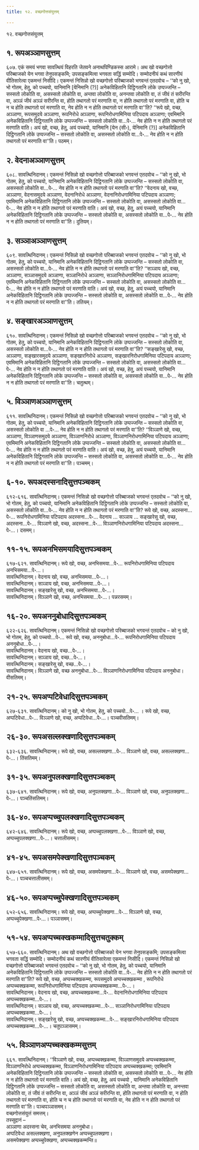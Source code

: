 ```yaml
---
title: १२. वच्छगोत्तसंयुत्तम्

---
```

१२. वच्छगोत्तसंयुत्तम्  


## १. रूपअञ्ञाणसुत्तम्

६०७. एकं समयं भगवा सावत्थियं विहरति जेतवने अनाथपिण्डिकस्स आरामे। अथ खो वच्छगोत्तो परिब्बाजको येन भगवा तेनुपसङ्कमि; उपसङ्कमित्वा भगवता सद्धिं सम्मोदि। सम्मोदनीयं कथं सारणीयं वीतिसारेत्वा एकमन्तं निसीदि। एकमन्तं निसिन्नो खो वच्छगोत्तो परिब्बाजको भगवन्तं एतदवोच – ‘‘को नु खो, भो गोतम, हेतु, को पच्चयो, यानिमानि [येनिमानि (?)] अनेकविहितानि दिट्ठिगतानि लोके उप्पज्जन्ति – सस्सतो लोकोति वा, असस्सतो लोकोति वा, अन्तवा लोकोति वा, अनन्तवा लोकोति वा, तं जीवं तं सरीरन्ति वा, अञ्ञं जीवं अञ्ञं सरीरन्ति वा, होति तथागतो परं मरणाति वा, न होति तथागतो परं मरणाति वा, होति च न च होति तथागतो परं मरणाति वा, नेव होति न न होति तथागतो परं मरणाति वा’’ति? ‘‘रूपे खो, वच्छ, अञ्ञाणा, रूपसमुदये अञ्ञाणा, रूपनिरोधे अञ्ञाणा, रूपनिरोधगामिनिया पटिपदाय अञ्ञाणा; एवमिमानि अनेकविहितानि दिट्ठिगतानि लोके उप्पज्जन्ति – सस्सतो लोकोति वा…पे॰… नेव होति न न होति तथागतो परं मरणाति वाति। अयं खो, वच्छ, हेतु, अयं पच्चयो, यानिमानि [येन (सी॰), येनिमानि (?)] अनेकविहितानि दिट्ठिगतानि लोके उप्पज्जन्ति – सस्सतो लोकोति वा, असस्सतो लोकोति वा…पे॰… नेव होति न न होति तथागतो परं मरणाति वा’’ति। पठमम्।  


## २. वेदनाअञ्ञाणसुत्तम्

६०८. सावत्थिनिदानम्। एकमन्तं निसिन्नो खो वच्छगोत्तो परिब्बाजको भगवन्तं एतदवोच – ‘‘को नु खो, भो गोतम, हेतु, को पच्चयो, यानिमानि अनेकविहितानि दिट्ठिगतानि लोके उप्पज्जन्ति – सस्सतो लोकोति वा, असस्सतो लोकोति वा…पे॰… नेव होति न न होति तथागतो परं मरणाति वा’’ति? ‘‘वेदनाय खो, वच्छ, अञ्ञाणा, वेदनासमुदये अञ्ञाणा, वेदनानिरोधे अञ्ञाणा, वेदनानिरोधगामिनिया पटिपदाय अञ्ञाणा; एवमिमानि अनेकविहितानि दिट्ठिगतानि लोके उप्पज्जन्ति – सस्सतो लोकोति वा, असस्सतो लोकोति वा…पे॰… नेव होति न न होति तथागतो परं मरणाति वाति। अयं खो, वच्छ, हेतु, अयं पच्चयो, यानिमानि अनेकविहितानि दिट्ठिगतानि लोके उप्पज्जन्ति – सस्सतो लोकोति वा, असस्सतो लोकोति वा…पे॰… नेव होति न न होति तथागतो परं मरणाति वा’’ति। दुतियम्।  


## ३. सञ्ञाअञ्ञाणसुत्तम्

६०९. सावत्थिनिदानम्। एकमन्तं निसिन्नो खो वच्छगोत्तो परिब्बाजको भगवन्तं एतदवोच – ‘‘को नु खो, भो गोतम, हेतु, को पच्चयो, यानिमानि अनेकविहितानि दिट्ठिगतानि लोके उप्पज्जन्ति – सस्सतो लोकोति वा, असस्सतो लोकोति वा…पे॰… नेव होति न न होति तथागतो परं मरणाति वा’’ति? ‘‘सञ्ञाय खो, वच्छ, अञ्ञाणा, सञ्ञासमुदये अञ्ञाणा, सञ्ञानिरोधे अञ्ञाणा, सञ्ञानिरोधगामिनिया पटिपदाय अञ्ञाणा; एवमिमानि अनेकविहितानि दिट्ठिगतानि लोके उप्पज्जन्ति – सस्सतो लोकोति वा, असस्सतो लोकोति वा…पे॰… नेव होति न न होति तथागतो परं मरणाति वाति। अयं खो, वच्छ, हेतु, अयं पच्चयो, यानिमानि अनेकविहितानि दिट्ठिगतानि लोके उप्पज्जन्ति – सस्सतो लोकोति वा, असस्सतो लोकोति वा…पे॰… नेव होति न न होति तथागतो परं मरणाति वा’’ति। ततियम्।  


## ४. सङ्खारअञ्ञाणसुत्तम्

६१०. सावत्थिनिदानम्। एकमन्तं निसिन्नो खो वच्छगोत्तो परिब्बाजको भगवन्तं एतदवोच – ‘‘को नु खो, भो गोतम, हेतु, को पच्चयो, यानिमानि अनेकविहितानि दिट्ठिगतानि लोके उप्पज्जन्ति – सस्सतो लोकोति वा, असस्सतो लोकोति वा…पे॰… नेव होति न न होति तथागतो परं मरणाति वा’’ति? ‘‘सङ्खारेसु खो, वच्छ, अञ्ञाणा, सङ्खारसमुदये अञ्ञाणा, सङ्खारनिरोधे अञ्ञाणा, सङ्खारनिरोधगामिनिया पटिपदाय अञ्ञाणा; एवमिमानि अनेकविहितानि दिट्ठिगतानि लोके उप्पज्जन्ति – सस्सतो लोकोति वा, असस्सतो लोकोति वा…पे॰… नेव होति न न होति तथागतो परं मरणाति वाति। अयं खो, वच्छ, हेतु, अयं पच्चयो, यानिमानि अनेकविहितानि दिट्ठिगतानि लोके उप्पज्जन्ति – सस्सतो लोकोति वा, असस्सतो लोकोति वा…पे॰… नेव होति न न होति तथागतो परं मरणाति वा’’ति। चतुत्थम्।  


## ५. विञ्ञाणअञ्ञाणसुत्तम्

६११. सावत्थिनिदानम्। एकमन्तं निसिन्नो खो वच्छगोत्तो परिब्बाजको भगवन्तं एतदवोच – ‘‘को नु खो, भो गोतम, हेतु, को पच्चयो, यानिमानि अनेकविहितानि दिट्ठिगतानि लोके उप्पज्जन्ति – सस्सतो लोकोति वा, असस्सतो लोकोति वा …पे॰… नेव होति न न होति तथागतो परं मरणाति वा’’ति? ‘‘विञ्ञाणे खो, वच्छ, अञ्ञाणा, विञ्ञाणसमुदये अञ्ञाणा, विञ्ञाणनिरोधे अञ्ञाणा, विञ्ञाणनिरोधगामिनिया पटिपदाय अञ्ञाणा; एवमिमानि अनेकविहितानि दिट्ठिगतानि लोके उप्पज्जन्ति – सस्सतो लोकोति वा, असस्सतो लोकोति वा…पे॰… नेव होति न न होति तथागतो परं मरणाति वाति। अयं खो, वच्छ, हेतु, अयं पच्चयो, यानिमानि अनेकविहितानि दिट्ठिगतानि लोके उप्पज्जन्ति – सस्सतो लोकोति वा, असस्सतो लोकोति वा…पे॰… नेव होति न न होति तथागतो परं मरणाति वा’’ति। पञ्चमम्।  


## ६-१०. रूपअदस्सनादिसुत्तपञ्चकम्

६१२-६१६. सावत्थिनिदानम्। एकमन्तं निसिन्नो खो वच्छगोत्तो परिब्बाजको भगवन्तं एतदवोच – ‘‘को नु खो, भो गोतम, हेतु, को पच्चयो, यानिमानि अनेकविहितानि दिट्ठिगतानि लोके उप्पज्जन्ति – सस्सतो लोकोति वा, असस्सतो लोकोति वा…पे॰… नेव होति न न होति तथागतो परं मरणाति वा’’ति? रूपे खो, वच्छ, अदस्सना…पे॰… रूपनिरोधगामिनिया पटिपदाय अदस्सना…पे॰… वेदनाय … सञ्ञाय … सङ्खारेसु खो, वच्छ, अदस्सना…पे॰… विञ्ञाणे खो, वच्छ, अदस्सना…पे॰… विञ्ञाणनिरोधगामिनिया पटिपदाय अदस्सना…पे॰…। दसमम्।  


## ११-१५. रूपअनभिसमयादिसुत्तपञ्चकम्

६१७-६२१. सावत्थिनिदानम्। रूपे खो, वच्छ, अनभिसमया…पे॰… रूपनिरोधगामिनिया पटिपदाय अनभिसमया…पे॰…।  
सावत्थिनिदानम्। वेदनाय खो, वच्छ, अनभिसमया…पे॰…।  
सावत्थिनिदानम्। सञ्ञाय खो, वच्छ, अनभिसमया…पे॰…।  
सावत्थिनिदानम्। सङ्खारेसु खो, वच्छ, अनभिसमया…पे॰…।  
सावत्थिनिदानम्। विञ्ञाणे खो, वच्छ, अनभिसमया…पे॰…। पन्नरसमम्।  


## १६-२०. रूपअननुबोधादिसुत्तपञ्चकम्

६२२-६२६. सावत्थिनिदानम्। एकमन्तं निसिन्नो खो वच्छगोत्तो परिब्बाजको भगवन्तं एतदवोच – को नु खो, भो गोतम, हेतु, को पच्चयो…पे॰… रूपे खो, वच्छ, अननुबोधा…पे॰… रूपनिरोधगामिनिया पटिपदाय अननुबोधा…पे॰…।  
सावत्थिनिदानम्। वेदनाय खो, वच्छ…पे॰…।  
सावत्थिनिदानम्। सञ्ञाय खो, वच्छ…पे॰…।  
सावत्थिनिदानम्। सङ्खारेसु खो, वच्छ…पे॰…।  
सावत्थिनिदानम्। विञ्ञाणे खो, वच्छ अननुबोधा…पे॰… विञ्ञाणनिरोधगामिनिया पटिपदाय अननुबोधा। वीसतिमम्।  


## २१-२५. रूपअप्पटिवेधादिसुत्तपञ्चकम्

६२७-६३१. सावत्थिनिदानम्। को नु खो, भो गोतम, हेतु, को पच्चयो…पे॰… । रूपे खो, वच्छ, अप्पटिवेधा…पे॰… विञ्ञाणे खो, वच्छ, अप्पटिवेधा…पे॰…। पञ्चवीसतिमम्।  


## २६-३०. रूपअसल्लक्खणादिसुत्तपञ्चकम्

६३२-६३६. सावत्थिनिदानम्। रूपे खो, वच्छ, असल्लक्खणा…पे॰… विञ्ञाणे खो, वच्छ, असल्लक्खणा…पे॰…। तिंसतिमम्।  


## ३१-३५. रूपअनुपलक्खणादिसुत्तपञ्चकम्

६३७-६४१. सावत्थिनिदानम्। रूपे खो, वच्छ, अनुपलक्खणा…पे॰… विञ्ञाणे खो, वच्छ, अनुपलक्खणा…पे॰…। पञ्चतिंसतिमम्।  


## ३६-४०. रूपअप्पच्चुपलक्खणादिसुत्तपञ्चकम्

६४२-६४६. सावत्थिनिदानम्। रूपे खो, वच्छ, अप्पच्चुपलक्खणा…पे॰… विञ्ञाणे खो, वच्छ, अप्पच्चुपलक्खणा…पे॰…। चत्तालीसमम्।  


## ४१-४५. रूपअसमपेक्खणादिसुत्तपञ्चकम्

६४७-६५१. सावत्थिनिदानम्। रूपे खो, वच्छ, असमपेक्खणा…पे॰… विञ्ञाणे खो, वच्छ, असमपेक्खणा…पे॰…। पञ्चचत्तालीसमम्।  


## ४६-५०. रूपअप्पच्चुपेक्खणादिसुत्तपञ्चकम्

६५२-६५६. सावत्थिनिदानम्। रूपे खो, वच्छ, अप्पच्चुपेक्खणा…पे॰… विञ्ञाणे खो, वच्छ, अप्पच्चुपेक्खणा…पे॰…। पञ्ञासमम्।  


## ५१-५४. रूपअप्पच्चक्खकम्मादिसुत्तचतुक्कम्

६५७-६६०. सावत्थिनिदानम्। अथ खो वच्छगोत्तो परिब्बाजको येन भगवा तेनुपसङ्कमि; उपसङ्कमित्वा भगवता सद्धिं सम्मोदि। सम्मोदनीयं कथं सारणीयं वीतिसारेत्वा एकमन्तं निसीदि। एकमन्तं निसिन्नो खो वच्छगोत्तो परिब्बाजको भगवन्तं एतदवोच – ‘‘को नु खो, भो गोतम, हेतु, को पच्चयो, यानिमानि अनेकविहितानि दिट्ठिगतानि लोके उप्पज्जन्ति – सस्सतो लोकोति वा…पे॰… नेव होति न न होति तथागतो परं मरणाति वा’’ति? रूपे खो, वच्छ, अप्पच्चक्खकम्मा, रूपसमुदये अप्पच्चक्खकम्मा , रूपनिरोधे अप्पच्चक्खकम्मा, रूपनिरोधगामिनिया पटिपदाय अप्पच्चक्खकम्मा…पे॰…।  
सावत्थिनिदानम्। वेदनाय खो, वच्छ, अप्पच्चक्खकम्मा…पे॰… वेदनानिरोधगामिनिया पटिपदाय अप्पच्चक्खकम्मा…पे॰…।  
सावत्थिनिदानम्। सञ्ञाय खो, वच्छ, अप्पच्चक्खकम्मा…पे॰… सञ्ञानिरोधगामिनिया पटिपदाय अप्पच्चक्खकम्मा…पे॰…।  
सावत्थिनिदानम्। सङ्खारेसु खो, वच्छ, अप्पच्चक्खकम्मा…पे॰… सङ्खारनिरोधगामिनिया पटिपदाय अप्पच्चक्खकम्मा…पे॰…। चतुपञ्ञासमम्।  


## ५५. विञ्ञाणअप्पच्चक्खकम्मसुत्तम्

६६१. सावत्थिनिदानम्। ‘‘विञ्ञाणे खो, वच्छ, अप्पच्चक्खकम्मा, विञ्ञाणसमुदये अप्पच्चक्खकम्मा, विञ्ञाणनिरोधे अप्पच्चक्खकम्मा, विञ्ञाणनिरोधगामिनिया पटिपदाय अप्पच्चक्खकम्मा; एवमिमानि अनेकविहितानि दिट्ठिगतानि लोके उप्पज्जन्ति – सस्सतो लोकोति वा, असस्सतो लोकोति वा…पे॰… नेव होति न न होति तथागतो परं मरणाति वाति। अयं खो, वच्छ, हेतु, अयं पच्चयो , यानिमानि अनेकविहितानि दिट्ठिगतानि लोके उप्पज्जन्ति – सस्सतो लोकोति वा, असस्सतो लोकोति वा, अन्तवा लोकोति वा, अनन्तवा लोकोति वा, तं जीवं तं सरीरन्ति वा, अञ्ञं जीवं अञ्ञं सरीरन्ति वा, होति तथागतो परं मरणाति वा, न होति तथागतो परं मरणाति वा, होति च न च होति तथागतो परं मरणाति वा, नेव होति न न होति तथागतो परं मरणाति वा’’ति। पञ्चपञ्ञासमम्।  
वच्छगोत्तसंयुत्तं समत्तम्।  
तस्सुद्दानं –  
अञ्ञाणा अदस्सना चेव, अनभिसमया अननुबोधा।  
अप्पटिवेधा असल्लक्खणा, अनुपलक्खणेन अप्पच्चुपलक्खणा।  
असमपेक्खणा अप्पच्चुपेक्खणा, अप्पच्चक्खकम्मन्ति॥  